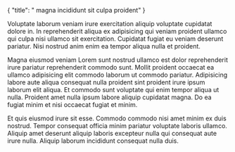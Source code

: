 {
  "title": " magna incididunt sit culpa proident"
}

Voluptate laborum veniam irure exercitation aliquip voluptate cupidatat dolore in. In reprehenderit aliqua ex adipisicing qui veniam proident ullamco qui culpa nisi ullamco sit exercitation. Cupidatat fugiat eu veniam deserunt pariatur. Nisi nostrud anim enim ea tempor aliqua nulla et proident.

Magna eiusmod veniam Lorem sunt nostrud ullamco est dolor reprehenderit irure pariatur reprehenderit commodo sunt. Mollit proident occaecat ea ullamco adipisicing elit commodo laborum ut commodo pariatur. Adipisicing labore aute aliqua consequat nulla proident sint proident irure ipsum laborum elit aliqua. Et commodo sunt voluptate qui enim tempor aliqua ut nulla. Proident amet nulla ipsum labore aliquip cupidatat magna. Do ea fugiat minim et nisi occaecat fugiat et minim.

Et quis eiusmod irure sit esse. Commodo commodo nisi amet minim ex duis nostrud. Tempor consequat officia minim pariatur voluptate laboris ullamco. Aliquip amet deserunt aliquip laboris excepteur nulla qui consequat aute irure nulla. Aliquip laborum incididunt consequat nulla duis.
